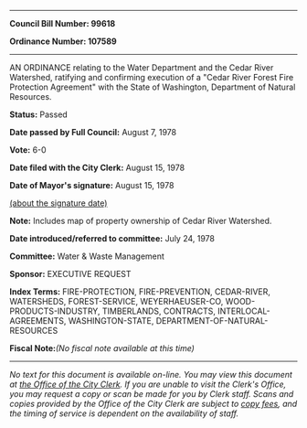 

********

**Council Bill Number: 99618**
   
**Ordinance Number: 107589**
********

 AN ORDINANCE relating to the Water Department and the Cedar River Watershed, ratifying and confirming execution of a "Cedar River Forest Fire Protection Agreement" with the State of Washington, Department of Natural Resources.

**Status:** Passed
   
**Date passed by Full Council:** August 7, 1978
   
**Vote:** 6-0
   
**Date filed with the City Clerk:** August 15, 1978
   
**Date of Mayor's signature:** August 15, 1978
   
[(about the signature date)](/~public/approvaldate.htm)
   
   
**Note:** Includes map of property ownership of Cedar River Watershed.

   
**Date introduced/referred to committee:** July 24, 1978
   
**Committee:** Water & Waste Management
   
**Sponsor:** EXECUTIVE REQUEST
   
   
**Index Terms:** FIRE-PROTECTION, FIRE-PREVENTION, CEDAR-RIVER, WATERSHEDS, FOREST-SERVICE, WEYERHAEUSER-CO, WOOD-PRODUCTS-INDUSTRY, TIMBERLANDS, CONTRACTS, INTERLOCAL-AGREEMENTS, WASHINGTON-STATE, DEPARTMENT-OF-NATURAL-RESOURCES

**Fiscal Note:**_(No fiscal note available at this time)_
********

_No text for this document is available on-line. You may view this document at [the Office of the City Clerk](http://www.seattle.gov/leg/clerk/contactUs.htm). If you are unable to visit the Clerk's Office, you may request a copy or scan be made for you by Clerk staff. Scans and copies provided by the Office of the City Clerk are subject to [copy fees](http://clerk.seattle.gov/~public/clerkfees.htm), and the timing of service is dependent on the availability of staff._


